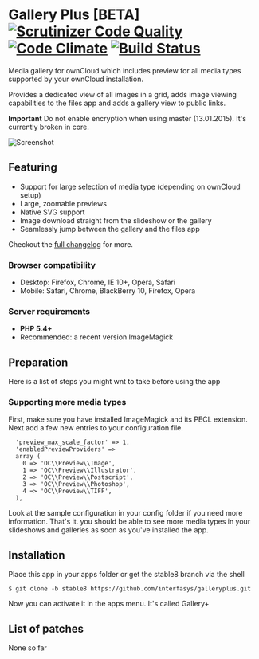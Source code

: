 # Gallery Plus [BETA] [![Scrutinizer Code Quality](https://scrutinizer-ci.com/g/interfasys/galleryplus/badges/quality-score.png?b=master)](https://scrutinizer-ci.com/g/interfasys/galleryplus/?branch=master) [![Code Climate](https://codeclimate.com/github/interfasys/galleryplus/badges/gpa.svg)](https://codeclimate.com/github/interfasys/galleryplus) [![Build Status](https://travis-ci.org/interfasys/galleryplus.svg?branch=master)](https://travis-ci.org/interfasys/galleryplus)
Media gallery for ownCloud which includes preview for all media types supported by your ownCloud installation.

Provides a dedicated view of all images in a grid, adds image viewing capabilities to the files app and adds a gallery view to public links.

**Important** Do not enable encryption when using master (13.01.2015). It's currently broken in core.

![Screenshot](http://i.imgur.com/fxIai8t.jpg)
## Featuring
* Support for large selection of media type (depending on ownCloud setup)
* Large, zoomable previews
* Native SVG support
* Image download straight from the slideshow or the gallery
* Seamlessly jump between the gallery and the files app

Checkout the [full changelog](CHANGELOG.md) for more.

### Browser compatibility
* Desktop: Firefox, Chrome, IE 10+, Opera, Safari
* Mobile: Safari, Chrome, BlackBerry 10, Firefox, Opera

### Server requirements
* **PHP 5.4+**
* Recommended: a recent version ImageMagick

## Preparation
Here is a list of steps you might wnt to take before using the app

### Supporting more media types
First, make sure you have installed ImageMagick and its PECL extension.
Next add a few new entries to your configuration file.

```
  'preview_max_scale_factor' => 1,
  'enabledPreviewProviders' =>
  array (
    0 => 'OC\\Preview\\Image',
    1 => 'OC\\Preview\\Illustrator',
    2 => 'OC\\Preview\\Postscript',
    3 => 'OC\\Preview\\Photoshop',
    4 => 'OC\\Preview\\TIFF',
  ),
```
Look at the sample configuration in your config folder if you need more information.
That's it. you should be able to see more media types in your slideshows and galleries as soon as you've installed the app.

## Installation
Place this app in your apps folder or get the stable8 branch via the shell

```
$ git clone -b stable8 https://github.com/interfasys/galleryplus.git
```

Now you can activate it in the apps menu. It's called Gallery+

## List of patches
None so far

